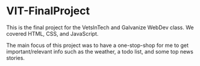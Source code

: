 # VIT-FinalProject
This is the final project for the VetsInTech and Galvanize WebDev class. We covered HTML, CSS, and JavaScript.

The main focus of this project was to have a one-stop-shop for me to get important/relevant info such as the weather, a todo list, and some top news stories. 
